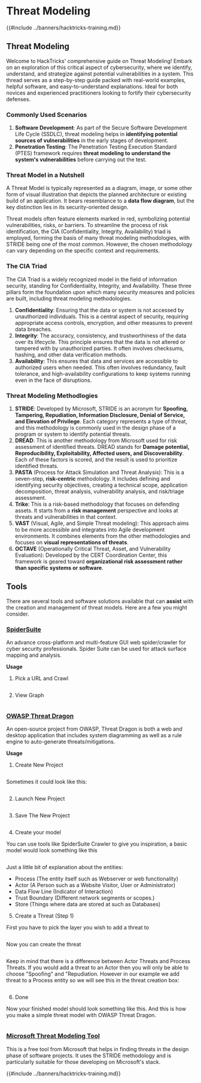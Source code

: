 # Threat Modeling

{{#include ../banners/hacktricks-training.md}}

## Threat Modeling

Welcome to HackTricks' comprehensive guide on Threat Modeling! Embark on an exploration of this critical aspect of cybersecurity, where we identify, understand, and strategize against potential vulnerabilities in a system. This thread serves as a step-by-step guide packed with real-world examples, helpful software, and easy-to-understand explanations. Ideal for both novices and experienced practitioners looking to fortify their cybersecurity defenses.

### Commonly Used Scenarios

1. **Software Development**: As part of the Secure Software Development Life Cycle (SSDLC), threat modeling helps in **identifying potential sources of vulnerabilities** in the early stages of development.
2. **Penetration Testing**: The Penetration Testing Execution Standard (PTES) framework requires **threat modeling to understand the system's vulnerabilities** before carrying out the test.

### Threat Model in a Nutshell

A Threat Model is typically represented as a diagram, image, or some other form of visual illustration that depicts the planned architecture or existing build of an application. It bears resemblance to a **data flow diagram**, but the key distinction lies in its security-oriented design.

Threat models often feature elements marked in red, symbolizing potential vulnerabilities, risks, or barriers. To streamline the process of risk identification, the CIA (Confidentiality, Integrity, Availability) triad is employed, forming the basis of many threat modeling methodologies, with STRIDE being one of the most common. However, the chosen methodology can vary depending on the specific context and requirements.

### The CIA Triad

The CIA Triad is a widely recognized model in the field of information security, standing for Confidentiality, Integrity, and Availability. These three pillars form the foundation upon which many security measures and policies are built, including threat modeling methodologies.

1. **Confidentiality**: Ensuring that the data or system is not accessed by unauthorized individuals. This is a central aspect of security, requiring appropriate access controls, encryption, and other measures to prevent data breaches.
2. **Integrity**: The accuracy, consistency, and trustworthiness of the data over its lifecycle. This principle ensures that the data is not altered or tampered with by unauthorized parties. It often involves checksums, hashing, and other data verification methods.
3. **Availability**: This ensures that data and services are accessible to authorized users when needed. This often involves redundancy, fault tolerance, and high-availability configurations to keep systems running even in the face of disruptions.

### Threat Modeling Methodlogies

1. **STRIDE**: Developed by Microsoft, STRIDE is an acronym for **Spoofing, Tampering, Repudiation, Information Disclosure, Denial of Service, and Elevation of Privilege**. Each category represents a type of threat, and this methodology is commonly used in the design phase of a program or system to identify potential threats.
2. **DREAD**: This is another methodology from Microsoft used for risk assessment of identified threats. DREAD stands for **Damage potential, Reproducibility, Exploitability, Affected users, and Discoverability**. Each of these factors is scored, and the result is used to prioritize identified threats.
3. **PASTA** (Process for Attack Simulation and Threat Analysis): This is a seven-step, **risk-centric** methodology. It includes defining and identifying security objectives, creating a technical scope, application decomposition, threat analysis, vulnerability analysis, and risk/triage assessment.
4. **Trike**: This is a risk-based methodology that focuses on defending assets. It starts from a **risk management** perspective and looks at threats and vulnerabilities in that context.
5. **VAST** (Visual, Agile, and Simple Threat modeling): This approach aims to be more accessible and integrates into Agile development environments. It combines elements from the other methodologies and focuses on **visual representations of threats**.
6. **OCTAVE** (Operationally Critical Threat, Asset, and Vulnerability Evaluation): Developed by the CERT Coordination Center, this framework is geared toward **organizational risk assessment rather than specific systems or software**.

## Tools

There are several tools and software solutions available that can **assist** with the creation and management of threat models. Here are a few you might consider.

### [SpiderSuite](https://github.com/3nock/SpiderSuite)

An advance cross-platform and multi-feature GUI web spider/crawler for cyber security professionals. Spider Suite can be used for attack surface mapping and analysis.

**Usage**

1. Pick a URL and Crawl

<figure><img src="../images/threatmodel_spidersuite_1.png" alt=""><figcaption></figcaption></figure>

2. View Graph

<figure><img src="../images/threatmodel_spidersuite_2.png" alt=""><figcaption></figcaption></figure>

### [OWASP Threat Dragon](https://github.com/OWASP/threat-dragon/releases)

An open-source project from OWASP, Threat Dragon is both a web and desktop application that includes system diagramming as well as a rule engine to auto-generate threats/mitigations.

**Usage**

1. Create New Project

<figure><img src="../images/create_new_project_1.jpg" alt=""><figcaption></figcaption></figure>

Sometimes it could look like this:

<figure><img src="../images/1_threatmodel_create_project.jpg" alt=""><figcaption></figcaption></figure>

2. Launch New Project

<figure><img src="../images/launch_new_project_2.jpg" alt=""><figcaption></figcaption></figure>

3. Save The New Project

<figure><img src="../images/save_new_project.jpg" alt=""><figcaption></figcaption></figure>

4. Create your model

You can use tools like SpiderSuite Crawler to give you inspiration, a basic model would look something like this

<figure><img src="../images/0_basic_threat_model.jpg" alt=""><figcaption></figcaption></figure>

Just a little bit of explanation about the entities:

- Process (The entity itself such as Webserver or web functionality)
- Actor (A Person such as a Website Visitor, User or Administrator)
- Data Flow Line (Indicator of Interaction)
- Trust Boundary (Different network segments or scopes.)
- Store (Things where data are stored at such as Databases)

5. Create a Threat (Step 1)

First you have to pick the layer you wish to add a threat to

<figure><img src="../images/3_threatmodel_chose-threat-layer.jpg" alt=""><figcaption></figcaption></figure>

Now you can create the threat

<figure><img src="../images/4_threatmodel_create-threat.jpg" alt=""><figcaption></figcaption></figure>

Keep in mind that there is a difference between Actor Threats and Process Threats. If you would add a threat to an Actor then you will only be able to choose "Spoofing" and "Repudiation. However in our example we add threat to a Process entity so we will see this in the threat creation box:

<figure><img src="../images/2_threatmodel_type-option.jpg" alt=""><figcaption></figcaption></figure>

6. Done

Now your finished model should look something like this. And this is how you make a simple threat model with OWASP Threat Dragon.

<figure><img src="../images/threat_model_finished.jpg" alt=""><figcaption></figcaption></figure>

### [Microsoft Threat Modeling Tool](https://aka.ms/threatmodelingtool)

This is a free tool from Microsoft that helps in finding threats in the design phase of software projects. It uses the STRIDE methodology and is particularly suitable for those developing on Microsoft's stack.


{{#include ../banners/hacktricks-training.md}}
